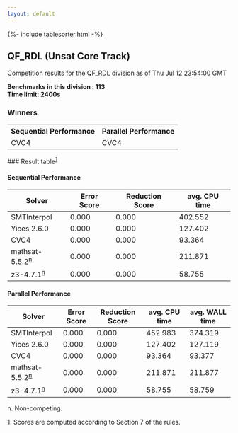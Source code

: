 ```yaml
---
layout: default
---
```

{%- include tablesorter.html -%}

##  QF_RDL (Unsat Core Track)

Competition results for the QF_RDL division as of Thu Jul 12 23:54:00 GMT

**Benchmarks in this division : 113  
Time limit: 2400s** 

### Winners
<table>
<tr>
<th class="center">Sequential Performance</th>
<th class="center">Parallel Performance</th>
</tr><tr class="center"><td>CVC4</td><td>CVC4</td></tr></table>
### Result table<sup><a href="#fn1">1</a></sup>

#### Sequential Performance

<table id="sequential" class="result sorted">
<thead><tr class="center">
  <th>Solver</th>
  <th>Error Score</th>
  <th>Reduction Score</th>
  <th>avg. CPU time</th>
</tr></thead><tr>
<td>SMTInterpol</td>
<td>0.000</td><td>0.000</td><td>402.552</td></tr><tr>
<td>Yices 2.6.0</td>
<td>0.000</td><td>0.000</td><td>127.402</td></tr><tr>
<td>CVC4</td>
<td>0.000</td><td>0.000</td><td>93.364</td></tr><tr>
<td>mathsat-5.5.2<SUP><a href="#fn">n</a></SUP></td>
<td>0.000</td><td>0.000</td><td>211.871</td></tr><tr>
<td>z3-4.7.1<SUP><a href="#fn">n</a></SUP></td>
<td>0.000</td><td>0.000</td><td>58.755</td></tr></table>

#### Parallel Performance

<table id="parallel" class="result sorted">
<thead><tr class="center">
  <th>Solver</th>
  <th>Error Score</th>
  <th>Reduction Score</th>
  <th>avg. CPU time</th>
  <th>avg. WALL time</th>
</tr></thead><tr>
<td>SMTInterpol</td>
<td>0.000</td><td>0.000</td><td>452.983</td><td>374.319</td></tr><tr>
<td>Yices 2.6.0</td>
<td>0.000</td><td>0.000</td><td>127.402</td><td>127.119</td></tr><tr>
<td>CVC4</td>
<td>0.000</td><td>0.000</td><td>93.364</td><td>93.377</td></tr><tr>
<td>mathsat-5.5.2<SUP><a href="#fn">n</a></SUP></td>
<td>0.000</td><td>0.000</td><td>211.871</td><td>211.877</td></tr><tr>
<td>z3-4.7.1<SUP><a href="#fn">n</a></SUP></td>
<td>0.000</td><td>0.000</td><td>58.755</td><td>58.759</td></tr></table>
 <span id="fn"> n. Non-competing. </span>

 <span id="fn1"> 1. Scores are computed according to Section 7 of the rules. </span>


